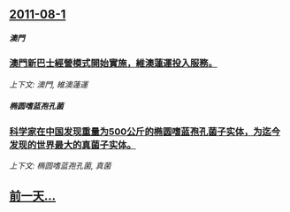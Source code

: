 ## [2011-08-1](/news/2011/08/1/index.md)

##### 澳門
### [ 澳門新巴士經營模式開始實施，維澳蓮運投入服務。](/news/2011/08/1/澳門新巴士經營模式開始實施-維澳蓮運投入服務.md)
_上下文: 澳門, 維澳蓮運_

##### 椭圆嗜蓝孢孔菌
### [ 科学家在中国发现重量为500公斤的椭圆嗜蓝孢孔菌子实体，为迄今发现的世界最大的真菌子实体。](/news/2011/08/1/科学家在中国发现重量为500公斤的椭圆嗜蓝孢孔菌子实体-为迄今发现的世界最大的真菌子实体.md)
_上下文: 椭圆嗜蓝孢孔菌, 真菌_

## [前一天...](/news/2011/07/31/index.md)

